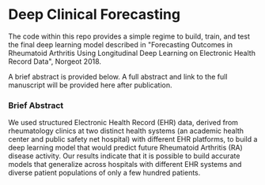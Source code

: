 # Deep Clinical Forecasting

The code within this repo provides a simple regime to build, train, and test the final deep learning model described in "Forecasting Outcomes in Rheumatoid Arthritis Using Longitudinal Deep Learning on Electronic Health Record Data", Norgeot 2018. 

A brief abstract is provided below. A full abstract and link to the full manuscript will be provided here after publication. 

### Brief Abstract
We used structured Electronic Health Record (EHR) data, derived from rheumatology clinics at two distinct health systems (an academic health center and public safety net hospital) with different EHR platforms, to build a deep learning model that would predict future Rheumatoid Arthritis (RA) disease activity. Our results indicate that it is possible to build accurate models that generalize across hospitals with different EHR systems and diverse patient populations of only a few hundred patients.